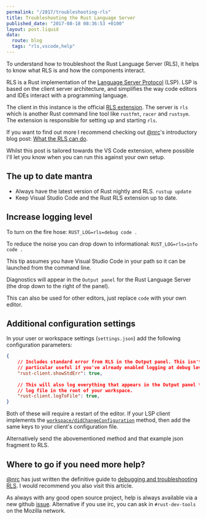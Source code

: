 ```yaml
---
permalink: "/2017/troubleshooting-rls"
title: Troubleshooting the Rust Language Server
published_date: "2017-08-18 08:36:53 +0100"
layout: post.liquid
data:
  route: blog
  tags: "rls,vscode,help"
---
```

To understand how to troubleshoot the Rust Language Server (RLS), it helps to know what RLS is and how the components interact.

RLS is a Rust implementation of the [Language Server Protocol](https://github.com/Microsoft/language-server-protocol) (LSP). LSP is based on the client server architecture, and simplifies the way code editors and IDEs interact with a programming language.

The client in this instance is the official [RLS extension](https://marketplace.visualstudio.com/items?itemName=rust-lang.rust). The server is `rls` which is another Rust command line tool like `rustfmt`, `racer` and `rustsym`. The extension is responsible for setting up and starting `rls`.

If you want to find out more I recommend checking out [@nrc](https://www.ncameron.org/blog/)'s introductory blog post: [What the RLS can do](https://www.ncameron.org/blog/what-the-rls-can-do/).

Whilst this post is tailored towards the VS Code extension, where possible I'll let you know when you can run this against your own setup.

## The up to date mantra

- Always have the latest version of Rust nightly and RLS. `rustup update`
- Keep Visual Studio Code and the Rust RLS extension up to date.

## Increase logging level

To turn on the fire hose:
`RUST_LOG=rls=debug code .`

To reduce the noise you can drop down to informational:
`RUST_LOG=rls=info code .`

This tip assumes you have Visual Studio Code in your path so it can be launched from the command line.

Diagnostics will appear in the `Output panel` for the Rust Language Server (the drop down to the right of the panel).

This can also be used for other editors, just replace `code` with your own editor.

## Additional configuration settings

In your user or workspace settings (`settings.json`) add the following  configuration parameters:

```json
{
    // Includes standard error from RLS in the Output panel. This isn't 
    // particular useful if you've already enabled logging at debug level.
    "rust-client.showStdErr": true,
    
    // This will also log everything that appears in the Output panel to a 
    // log file in the root of your workspace.
    "rust-client.logToFile": true,
}
```

Both of these will require a restart of the editor. If your LSP client implements the
[`workspace/didChangeConfiguration`](https://github.com/Microsoft/language-server-protocol/blob/master/protocol.md#workspace_didChangeConfiguration) method, then add the same keys to your client's configuration file.

Alternatively send the abovementioned method and that example json fragment to RLS.

## Where to go if you need more help?

[@nrc](https://www.ncameron.org/blog/) has just written the definitive guide to [debugging and troubleshooting
RLS](https://github.com/rust-lang-nursery/rls/blob/master/debugging.md). I would recommend you also visit this article.

As always with any good open source project, help is always available via a new github [issue](https://github.com/rust-lang-nursery/rls/issues/new). Alternative if you use irc, you can ask in `#rust-dev-tools` on the Mozilla network.
